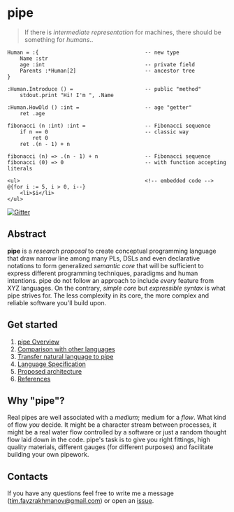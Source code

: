 # pipe

> If there is *intermediate representation* for machines, there should be something for *humans*..

```
Human = :{                                  -- new type
    Name :str
    age :int                                -- private field
    Parents :*Human[2]                      -- ancestor tree
}

:Human.Introduce () =                       -- public "method"
    stdout.print "Hi! I'm ", .Name          

:Human.HowOld () :int =                     -- age "getter"
    ret .age
```
```
fibonacci (n :int) :int =                   -- Fibonacci sequence
    if n == 0                               -- classic way
        ret 0
    ret .(n - 1) + n
                                            
fibonacci (n) => .(n - 1) + n               -- Fibonacci sequence
fibonacci (0) => 0                          -- with function accepting literals
```
```
<ul>                                        <!-- embedded code -->
@{for i := 5, i > 0, i--}        
    <li>$i</li>
</ul>
```

[![Gitter](https://badges.gitter.im/Join%20Chat.svg)](https://gitter.im/timfayz/pipe?utm_source=badge&utm_medium=badge&utm_campaign=pr-badge)



## Abstract

**pipe** is a *research proposal* to create conceptual programming language that draw narrow line among many PLs, DSLs and even declarative notations to form generalized *semantic core* that will be sufficient to express different programming techniques, paradigms and human intentions. pipe do not follow an approach to include *every* feature from XYZ languages. On the contrary, *simple core* but *expressible syntax* is what pipe strives for. The less complexity in its core, the more complex and reliable software you'll build upon. 

<!--
pipe's main concern is to protect developer's time investments into learning every new particular language. 

## Rationale

The era of emerging computer systems in 60-70s gave a whole new horizon for engineers and researches to think about how human will interact with the computers. The "programming" in its classic form we know it today wasn't existed yet so many people had no idea what it should be and created totally new and unexpected ways of interacting with the computers. Sometimes it was still just a binary hand-written code and sometimes it was a magic visual drawing using stylus and tablet. Both extremes (and actually many others) failed in its success to become a mainstream. Some recognizable researchers still believe that in 10 or 40 years we will interact and mainly *program* computers with our voice, gestures or spacial capabilities by drawing. However, through the years of exploring how we live, what we consume and how we interact with each other gave a clear answer what programming will be in forseeable future. And the answer lays in ordinary books or our deep-rooted ability to write ideas on a paper. Once we have a books on our shelves (including virtual ones) we *will* code using letters since this is the only way to express things that have no visual, no spacial, no physical representation. According to this insight and years of analyzing different notations this project concludes a vector. Since we posses such a great amount of information and interdisciplinary experience, it's a right time to 
-->

## Get started

1. [pipe Overview](docs/features.md)
2. [Comparison with other languages](docs/comparison.md)
3. [Transfer natural language to pipe](docs/natural-language.md)
4. [Language Specification](docs/specification.md)
5. [Proposed architecture](docs/architecture.md)
6. [References](docs/references.md)


## Why "pipe"?

Real pipes are well associated with a *medium*; medium for a *flow*. What kind of flow *you* decide. It might be a character stream between processes, it might be a real water flow controlled by a software or just a random thought flow laid down in the code. pipe's task is to give you right fittings, high quality materials, different gauges (for different purposes) and facilitate building your own pipework.



## Contacts
If you have any questions feel free to write me a message (tim.fayzrakhmanov@gmail.com) or open an [issue](https://github.com/timfayz/pipe-lang/issues).